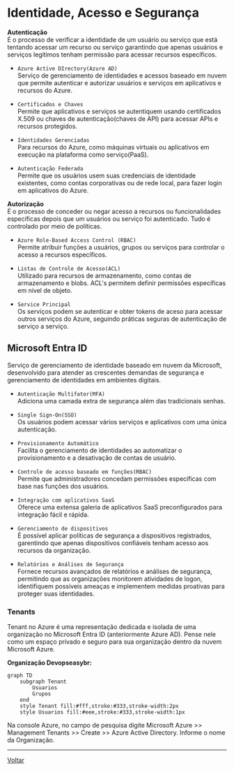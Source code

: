 # Identidade, Acesso e Segurança

**Autenticação**  
É o processo de verificar a identidade de um usuário ou serviço que está tentando acessar um recurso ou serviço garantindo que
apenas usuários e serviços legítimos tenham permissão para acessar recursos específicos.

* ```Azure Active DIrectory(Azure AD)```  
    Serviço de gerenciamento de identidades e acessos baseado em nuvem que permite autenticar e autorizar usuários e serviços em aplicativos e recursos do Azure.

* ```Certificados e Chaves```  
    Permite que aplicativos e serviços se autentiquem usando certificados X.509 ou chaves de autenticação(chaves de API) para acessar APIs e recursos protegidos.

* ```Identidades Gerenciadas```  
    Para recursos do Azure, como máquinas virtuais ou aplicativos em execução na plataforma como serviço(PaaS). 

* ```Autenticação Federada```  
    Permite que os usuários usem suas credenciais de identidade existentes, como contas corporativas ou de rede local, para fazer login em aplicativos do Azure. 

**Autorização**  
É o processo de conceder ou negar acesso a recursos ou funcionalidades específicas depois que um usuários ou serviço foi autenticado. Tudo é controlado por meio de políticas.

* ```Azure Role-Based Access Control (RBAC)```  
    Permite atribuir funções a usuários, grupos ou serviços para controlar o acesso a recursos específicos.

* ```Listas de Controle de Acesso(ACL)```  
    Utilizado para recursos de armazenamento, como contas de armazenamento e blobs. ACL's permitem definir permissões específicas em nível de objeto.

* ```Service Principal```  
    Os serviços podem se autenticar e obter tokens de aceso para acessar outros serviços do Azure, seguindo práticas seguras de autenticação de serviço a serviço.

## Microsoft Entra ID

Serviço de gerenciamento de identidade baseado em nuvem da Microsoft, desenvolvido para atender as crescentes demandas de segurança e
gerenciamento de identidades em ambientes digitais.


* ```Autenticação Multifator(MFA)```  
    Adiciona uma camada extra de segurança além das tradicionais senhas.

* ```Single Sign-On(SSO)```  
    Os usuários podem acessar vários serviços e aplicativos com uma única autenticação.

* ```Provisionamento Automático```  
    Facilita o gerenciamento de identidades ao automatizar o provisionamento e a desativação de contas de usuário.

* ```Controle de acesso baseado em funções(RBAC)```  
    Permite que administradores concedam permissões específicas com base nas funções dos usuários.

* ```Integração com aplicativos SaaS```  
    Oferece uma extensa galeria de aplicativos SaaS preconfigurados para integração fácil e rápida.

* ```Gerenciamento de dispositivos```  
    É possível aplicar políticas de segurança a dispositivos registrados, garentindo que apenas dispositivos confiáveis tenham acesso aos recursos da organização.

* ```Relatórios e Análises de Segurança```  
    Fornece recursos avançados de relatórios e análises de segurança, permitindo que as organizações monitorem atividades de logon, identifiquem possíveis ameaças e implementem medidas proativas para proteger suas identidades.

### Tenants
Tenant no Azure é uma representação dedicada e isolada de uma organização no Microsoft Entra ID (anteriormente Azure AD). Pense nele como um espaço privado e seguro para sua organização dentro da nuvem Microsoft Azure. 

**Organização Devopseasybr:**
```mermaid
graph TD
    subgraph Tenant
        Usuarios
        Grupos
    end
    style Tenant fill:#fff,stroke:#333,stroke-width:2px
    style Usuarios fill:#eee,stroke:#333,stroke-width:1px
```

Na console Azure, no campo de pesquisa digite Microsoft Azure >> Management Tenants >> Create >> Azure Active Directory. Informe o nome da Organização.  

---

[Voltar](./README.md)